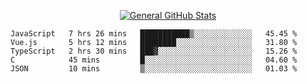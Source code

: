 <p align="center">
  <a href="https://github.com/AndyDevv">
    <img src="https://github-readme-stats.vercel.app/api?username=AndyDevv&custom_title=General%20GitHub%20Stats&theme=aura_dark" alt="General GitHub Stats">
  </a>
</p>

<!--START_SECTION:waka-->
```text
JavaScript   7 hrs 26 mins   ███████████▒░░░░░░░░░░░░░   45.45 % 
Vue.js       5 hrs 12 mins   ████████░░░░░░░░░░░░░░░░░   31.80 % 
TypeScript   2 hrs 30 mins   ███▓░░░░░░░░░░░░░░░░░░░░░   15.26 % 
C            45 mins         █░░░░░░░░░░░░░░░░░░░░░░░░   04.60 % 
JSON         10 mins         ▒░░░░░░░░░░░░░░░░░░░░░░░░   01.03 % 
```
<!--END_SECTION:waka-->
